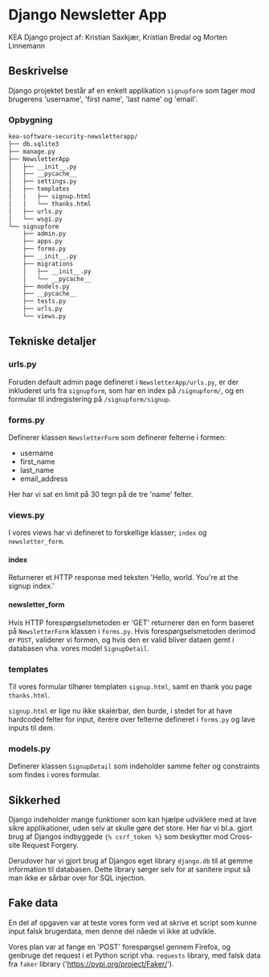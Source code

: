 # Django Newsletter App 
KEA Django project af: Kristian Saxkjær, Kristian Bredal og Morten Linnemann

## Beskrivelse
Django projektet består af en enkelt applikation `signupform` som tager mod brugerens 'username', 'first name', 'last name' og 'email'.

### Opbygning
```bash
kea-software-security-newsletterapp/
├── db.sqlite3
├── manage.py
├── NewsletterApp
│   ├── __init__.py
│   ├── __pycache__
│   ├── settings.py
│   ├── templates
│   │   ├── signup.html
│   │   └── thanks.html
│   ├── urls.py
│   └── wsgi.py
└── signupform
    ├── admin.py
    ├── apps.py
    ├── forms.py
    ├── __init__.py
    ├── migrations
    │   ├── __init__.py
    │   └── __pycache__
    ├── models.py
    ├── __pycache__
    ├── tests.py
    ├── urls.py
    └── views.py

```

## Tekniske detaljer

### urls.py
Foruden default admin page defineret i `NewsletterApp/urls.py`, er der inkluderet urls fra `signupform`, som har en index på `/signupform/`, og en formular til indregistering på `/signupform/signup`.

### forms.py
Definerer klassen `NewsletterForm` som definerer felterne i formen:
- username
- first_name
- last_name
- email_address

Her har vi sat en limit på 30 tegn på de tre 'name' felter.

### views.py
I vores views har vi defineret to forskellige klasser; `index` og `newsletter_form`.

#### index
Returnerer et HTTP response med teksten 'Hello, world. You're at the signup index.'

#### newsletter_form
Hvis HTTP forespørgselsmetoden er 'GET' returnerer den en form baseret på `NewsletterForm` klassen i `forms.py`. Hvis forespørgselsmetoden derimod er `POST`, validerer vi formen, og hvis den er valid bliver dataen gemt i databasen vha. vores model `SignupDetail`.

### templates
Til vores formular tilhører templaten `signup.html`, samt en thank you page `thanks.html`.

`signup.html` er lige nu ikke skalérbar, den burde, i stedet for at have hardcoded felter for input, iterére over felterne defineret i `forms.py` og lave inputs til dem.

### models.py
Definerer klassen `SignupDetail` som indeholder samme felter og constraints som findes i vores formular.

## Sikkerhed
Django indeholder mange funktioner som kan hjælpe udviklere med at lave sikre applikationer, uden selv at skulle gøre det store. 
Her har vi bl.a. gjort brug af Djangos indbyggede `{% csrf_token %}` som beskytter mod Cross-site Request Forgery.

Derudover har vi gjort brug af Djangos eget library `django.db` til at gemme information til databasen. Dette library sørger selv for at sanitere input så man ikke er sårbar over for SQL injection.

## Fake data
En del af opgaven var at teste vores form ved at skrive et script som kunne input falsk brugerdata, men denne del nåede vi ikke at udvikle.

Vores plan var at fange en 'POST' forespørgsel gennem Firefox, og genbruge det request i et Python script vha. `requests` library, med falsk data fra `faker` library ('https://pypi.org/project/Faker/').